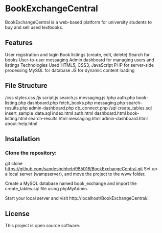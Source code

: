 # BookExchangeCentral

BookExchangeCentral is a web-based platform for university students to buy and sell used textbooks.

## Features

User registration and login
Book listings (create, edit, delete)
Search for books
User-to-user messaging
Admin dashboard for managing users and listings
Technologies Used
HTML5, CSS3, JavaScript
PHP for server-side processing
MySQL for database
JS for dynamic content loading

## File Structure

/css
    styles.css
/js
    script.js
    search.js
    messaging.js
/php
    auth.php
    book-listing.php
    dashboard.php
    fetch_books.php
    messaging.php
    search-results.php
    admin-dashboard.php
    db_connect.php
/sql
    create_tables.sql
    insert_sample_data.sql
index.html
auth.html
dashboard.html
book-listing.html
search-results.html
messaging.html
admin-dashboard.html
about-help.html

## Installation

### Clone the repository:

git clone https://github.com/sandeshchhetri985016/BookExchangeCentral.git
Set up a local server (wampserver), and move the project to the www folder.

Create a MySQL database named book_exchange and import the create_tables.sql file using phpMyAdmin.

Start your local server and visit http://localhost/BookExchangeCentral/.

## License

This project is open source software.

